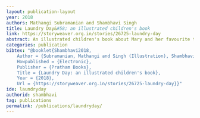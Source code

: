 ```yaml
---
layout: publication-layout
year: 2018
authors: Mathangi Subramanian and Shambhavi Singh
title: Laundry Day&#58; an illustrated children's book
link: https://storyweaver.org.in/stories/26725-laundry-day
abstract: An illustrated children's book about Mary and her favourite time in the day - washing time. Meet Mary's neighbours as they wash their clothes and get their days off to a fresh, clean start. The story is published by Pratham books and has been translated into Hindi, Marathi, Kannada, Gondi, Tamil and French. 
categories: publication
bibtex: "@booklet{Shambhavi2018,
	Author = {Subramanian, Mathangi and Singh (Illustration), Shambhavi },
	Howpublished = {Electronic},
	Publisher = {Pratham Books},
	Title = {Laundry Day: an illustrated children's book},
    Year = {2018},
    Url = {https://storyweaver.org.in/stories/26725-laundry-day}}"
ide: laundryday
authorid: shambhavi
tag: publications
permalink: /publications/laundryday/
---
```

